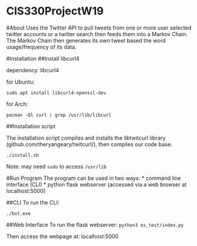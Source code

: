 # CIS330ProjectW19


#About 
Uses the Twitter API to pull tweets from one or more user selected twitter accounts or a twitter search then feeds them into a Markov Chain. The Markov Chain then generates its own tweet based the word usage/frequency of its data.

#Installation
##Install libcurl4 

dependency: libcurl4

for Ubuntu:

`sudo apt install libcurl4-openssl-dev`

for Arch:

`pacman -Ql curl | grep /usr/lib/libcurl`

##Installation script

The installation script compiles and installs the libtwitcurl library (github.com/theryangeary/twitcurl/), then compiles our code base.

`./install.sh`

Note: may need `sudo` to access `/usr/lib`

#Run Program
The program can be used in two ways: 
    * command line interface (CLI)
    * python flask webserver (accessed via a web browser at localhost:5000)

##CLI
To run the CLI:

`./bot.exe`

##Web Interface
To run the flask webserver:
`python3 os_test/index.py`

Then access the webpage at:
localhost:5000